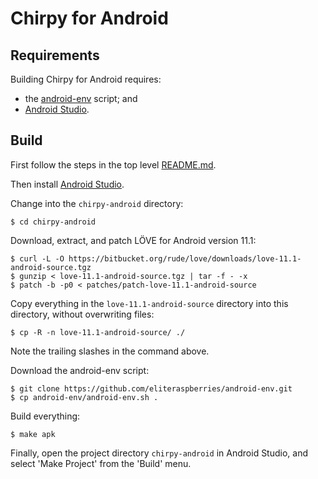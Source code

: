 # Chirpy for Android

## Requirements

Building Chirpy for Android requires:

  - the [android-env][] script; and
  - [Android Studio][].


## Build

First follow the steps in the top level [README.md](README.md).

Then install [Android Studio][].

Change into the `chirpy-android` directory:

    $ cd chirpy-android

Download, extract, and patch LÖVE for Android version 11.1:

    $ curl -L -O https://bitbucket.org/rude/love/downloads/love-11.1-android-source.tgz
    $ gunzip < love-11.1-android-source.tgz | tar -f - -x
    $ patch -b -p0 < patches/patch-love-11.1-android-source

Copy everything in the `love-11.1-android-source` directory into this
directory, without overwriting files:

    $ cp -R -n love-11.1-android-source/ ./

Note the trailing slashes in the command above.

Download the android-env script:

    $ git clone https://github.com/eliteraspberries/android-env.git
    $ cp android-env/android-env.sh .

Build everything:

    $ make apk

Finally, open the project directory `chirpy-android` in Android Studio,
and select 'Make Project' from the 'Build' menu.


[Android Studio]: <https://developer.android.com/studio/>
[android-env]: <https://github.com/eliteraspberries/android-env>
